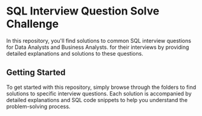 # SQL Interview Question Solve Challenge
In this repository, you'll find solutions to common SQL interview questions for Data Analysts and Business Analysts. for their interviews by providing detailed explanations and solutions to these questions.

## Getting Started

To get started with this repository, simply browse through the folders to find solutions to specific interview questions. Each solution is accompanied by detailed explanations and SQL code snippets to help you understand the problem-solving process.


